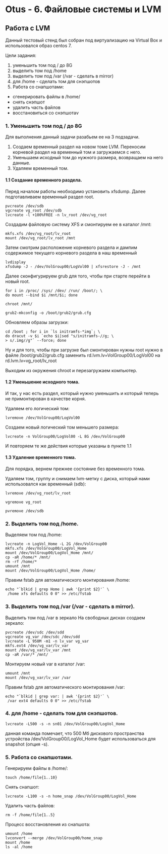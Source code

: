 # Otus - 6. Файловые системы и LVM
## Работа с LVM

Данный тестовый стенд был собран под виртуализацию на Virtual Box и использовался образ centos 7.

Цели задания:

1. уменьшить том под / до 8G
2. выделить том под /home
3. выделить том под /var (/var - сделать в mirror)
4. для /home - сделать том для снэпшотов
5. Работа со снапшотами:
 - сгенерировать файлы в /home/
 - снять снэпшот
 - удалить часть файлов
 - восстановиться со снэпшотаv

 ### 1. Уменьшить том под / до 8G

 Для выполнения данный задачи разабьем ее на 3 подзадачи.
 
1. Создаем временный раздел на новом томе LVM. Переносим корневой раздел на временный том и загружаемся с него.
2. Уменьшаем исходный том до нужного размера, возвращаем на него данные. 
3. Удаляем временный том.

#### 1.1 Создание временного раздела.
Перед началом работы необходимо установить xfsdump.
Далее подготавливаем временный раздел root.
```
pvcreate /dev/sdb
vgcreate vg_root /dev/sdb
lvcreate -l +100%FREE -n lv_root /dev/vg_root
```

Создадим файловую систему XFS и смонтируем ее в каталог /mnt:

```
mkfs.xfs /dev/vg_root/lv_root
mount /dev/vg_root/lv_root /mnt
```

Затем смотрим расположение корневого раздела и дампим содержимое текущего корневого раздела в наш временный
```
lvdisplay
xfsdump -J - /dev/VolGroup00/LogVol00 | xfsrestore -J - /mnt
```

Далее сконфигурируем grub для того, чтобы при старте перейти в новый root.
```
for i in /proc/ /sys/ /dev/ /run/ /boot/; \
do mount --bind $i /mnt/$i; done

chroot /mnt/

grub2-mkconfig -o /boot/grub2/grub.cfg
```

Обновляем образы загрузки:
```
cd /boot ; for i in `ls initramfs-*img`; \
do dracut -v $i `echo $i|sed "s/initramfs-//g; \
> s/.img//g"` --force; done
```
Ну и для того, чтобы при загрузке был смонтирован нужны root нужно в файле
/boot/grub2/grub.cfg заменить rd.lvm.lv=VolGroup00/LogVol00 на rd.lvm.lv=vg_root/lv_root

Выходим из окружения chroot и перезагружаем компьютер.
#### 1.2 Уменьшение исходного тома. 
И так, у нас есть раздел, который нужно уменьшить и который теперь не примонтирован в качестве корня.

Удаляем его логический том:
```
lvremove /dev/VolGroup00/LogVol00
```
Создаем новый логический том меньшего размера:
```
lvcreate -n VolGroup00/LogVol00 -L 8G /dev/VolGroup00
```
И повторяем те же действия которые указаны в пункте 1.1
#### 1.3 Удаление временного тома.

Для порядка, вернем прежнее состояние без временного тома.

Удаляем том, группу и снимаем lvm-метку с диска, который нами использовался как временный (sdb):

```
lvremove /dev/vg_root/lv_root

vgremove vg_root

pvremove /dev/sdb
```

 ### 2. Выделить том под /home.

 Выделяем том под /home:
```
lvcreate -n LogVol_Home -L 2G /dev/VolGroup00
mkfs.xfs /dev/VolGroup00/LogVol_Home
mount /dev/VolGroup00/LogVol_Home /mnt/
cp -aR /home/* /mnt/
rm -rf /home/*
umount /mnt
mount /dev/VolGroup00/LogVol_Home /home/
```
Правим fstab для автоматического монтирования /home:
```
echo "`blkid | grep Home | awk '{print $2}'` \
 /home xfs defaults 0 0" >> /etc/fstab
```

### 3. Выделить том под /var (/var - сделать в mirror).

Выделить том под /var в зеркало
На свободных дисках создаем зеркало:

```
pvcreate /dev/sdc /dev/sdd
vgcreate vg_var /dev/sdc /dev/sdd
lvcreate -L 950M -m1 -n lv_var vg_var
mkfs.ext4 /dev/vg_var/lv_var
mount /dev/vg_var/lv_var /mnt
cp -aR /var/* /mnt/
```
Монтируем новый var в каталог /var:
```
umount /mnt
mount /dev/vg_var/lv_var /var
```
Правим fstab для автоматического монтирования /var:
```
echo "`blkid | grep var: | awk '{print $2}'` \
 /var ext4 defaults 0 0" >> /etc/fstab
```

### 4. для /home - сделать том для снэпшотов.
```
lvcreate -L500 -s -n sn01 /dev/VolGroup00/LogVol_Home
```
данная команда помечает, что 500 Мб дискового пространства устройства /dev/VolGroup00/LogVol_Home будет использоваться для snapshot (опция -s).

### 5. Работа со снапшотами.

Генерируем файлы в /home/:
```
touch /home/file{1..10}
```
Снять снапшот:
```
lvcreate -L100 -s -n home_snap /dev/VolGroup00/LogVol_Home
```
Удалить часть файлов:
```
rm -f /home/file{1..5}
```
Процесс восстановления из снапшота:
```
umount /home
lvconvert --merge /dev/VolGroup00/home_snap
mount /home
ls -al /home
```